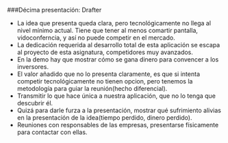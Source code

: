 ###Décima presentación: Drafter

* La idea que presenta queda clara, pero tecnológicamente no llega al nivel mínimo actual. Tiene que tener al menos comartir pantalla, vidoconferncia, y así no puede competir en el mercado.
* La dedicación requerida al desarrollo total de esta aplicación se escapa al proyecto de esta asignatura, competidores muy avanzados.
* En la demo hay que mostrar cómo se gana dinero para convencer a los inversores.
* El valor añadido que no lo presenta claramente, es que si intenta competir tecnológicamente no tienen opcion, pero tenemos la metodología para guiar la reunión(hecho diferencial).
* Transmitir lo que hace única a nuestra aplicación, que no lo tenga que descubrir él.
* Quizá para darle furza a la presentación, mostrar qué sufrimiento alivias en la presentación de la idea(tiempo perdido, dinero perdido).
* Reuniones con responsables de las empresas, presentarse físicamente para contactar con ellas.





